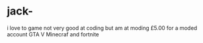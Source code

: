# jack-
i love to game not very good at coding but am at moding £5.00 for a moded account GTA V Minecraf and fortnite
